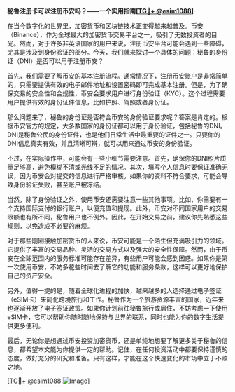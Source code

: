 **秘鲁注册卡可以注册币安吗？——一个实用指南[[TG💪+ @esim1088](https://t.me/s/esim1088)]**

在当今数字化的世界里，加密货币和区块链技术正变得越来越普及。币安（Binance），作为全球最大的加密货币交易平台之一，吸引了无数投资者的目光。然而，对于许多非英语国家的用户来说，注册币安平台可能会遇到一些障碍，尤其是涉及到身份验证的部分。今天，我们就来探讨一个具体的问题：秘鲁的身份证（DNI）是否可以用于注册币安？

首先，我们需要了解币安的基本注册流程。通常情况下，注册币安账户是非常简单的，只需要提供有效的电子邮件地址和设置密码即可完成基本注册。但是，为了确保交易的安全性和合规性，币安会要求用户进行身份验证（KYC）。这个过程需要用户提供有效的身份证件信息，比如护照、驾照或者身份证。

那么问题来了，秘鲁的身份证是否符合币安的身份验证要求呢？答案是肯定的。根据币安官方的规定，大多数国家的身份证都可以用于身份验证，包括秘鲁的DNI。DNI是秘鲁公民的身份证件，也是他们日常生活中最重要的证件之一。只要你的DNI信息真实有效，并且清晰可辨，就可以用来通过币安的身份验证。

不过，在实际操作中，可能会有一些小细节需要注意。首先，确保你的DNI照片质量足够高，避免模糊不清或光线不足的情况。其次，填写个人信息时要保证准确无误，因为币安会对提交的信息进行严格审核。如果你的资料不符合要求，可能会导致身份验证失败，甚至账户被冻结。

当然，除了身份验证之外，使用币安还需要注意一些其他事项。比如，你需要有一个支持国际支付的银行账户，以便充值和提现。此外，币安对不同国家用户的交易限额也有所不同，秘鲁用户也不例外。因此，在开始交易之前，建议你先熟悉这些规则，以免造成不必要的麻烦。

对于那些刚刚接触加密货币的人来说，币安可能是一个陌生但充满吸引力的领域。它提供了丰富的交易品种、灵活的交易方式以及强大的安全性保障。然而，由于币安在全球范围内的服务标准可能存在差异，有些用户可能会感到困惑。如果你是第一次使用币安，不妨多花些时间去了解它的功能和服务条款，这样可以更好地保护自己的资产安全。

另外，值得一提的是，随着全球化进程的加快，越来越多的人选择通过电子签证（eSIM卡）来简化跨境旅行和工作。秘鲁作为一个旅游资源丰富的国家，近年来也逐渐开放了电子签证政策。如果你计划前往秘鲁旅行或居住，不妨考虑一下使用eSIM卡，它可以帮助你随时随地保持与世界的联系，同时也能为你的数字生活提供更多便利。

最后，无论你是想通过币安投资加密货币，还是单纯地想要了解更多关于秘鲁的信息，都希望本文能为你提供一定的帮助。记住，在任何投资活动中都要保持谨慎的态度，做好充分的研究和准备。只有这样，才能在这个快速变化的市场中立于不败之地。

[[TG💪+ @esim1088](https://t.me/s/esim1088) ![Image](https://i.postimg.cc/4NQfJmqS/Snipaste-2025-05-13-00-14-12.png)]